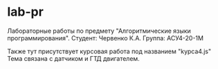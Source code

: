 # lab-pr
Лабораторные работы по предмету "Алгоритмические языки программирования".
Студент: Червенко К.А.
Группа: АСУ4-20-1М

Также тут присутствует курсовая работа под названием "kypca4.js"
Тема связана с датчиком и ГТД двигателем.
